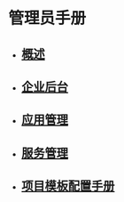 # 管理员手册

* ## [概述](/guan-li-yuan-shou-ce/gai-shu.md)

* ## [企业后台](/guan-li-yuan-shou-ce/qi-ye-hou-tai.md)

* ## [应用管理](/guan-li-yuan-shou-ce/ying-yong-guan-li.md)

* ## [服务管理](/guan-li-yuan-shou-ce/fu-wu-guan-li.md)

* ## [项目模板配置手册](/guan-li-yuan-shou-ce/xiang-mu-mo-ban-pei-zhi-shou-ce.md)